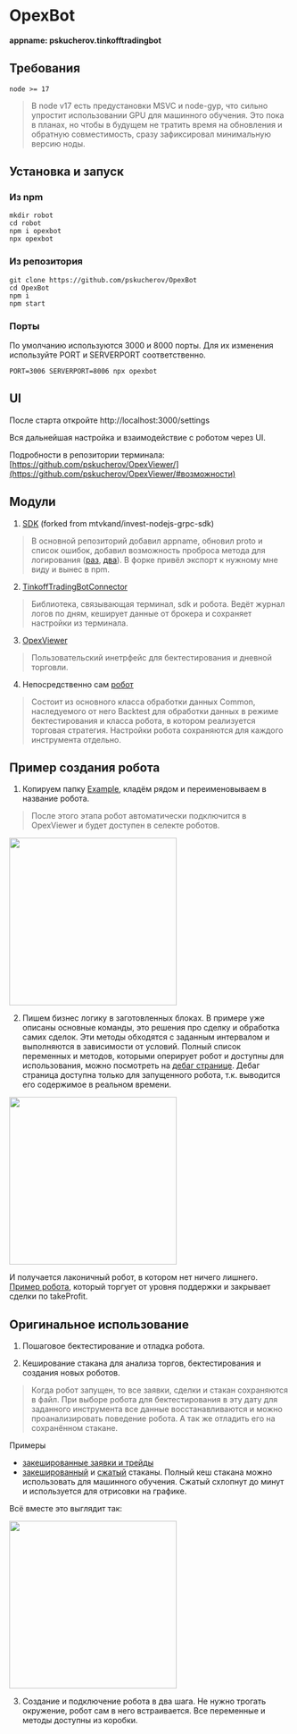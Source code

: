 # OpexBot

**appname: pskucherov.tinkofftradingbot**

## Требования
```
node >= 17
```

> В node v17 есть предустановки MSVC и node-gyp, что сильно упростит использовании GPU для машинного обучения.
> Это пока в планах, но чтобы в будущем не тратить время на обновления и обратную совместимость, сразу зафиксировал минимальную версию ноды.

## Установка и запуск

### Из npm
```
mkdir robot
cd robot
npm i opexbot
npx opexbot
```

### Из репозитория
```
git clone https://github.com/pskucherov/OpexBot
cd OpexBot
npm i
npm start
```

### Порты
По умолчанию используются 3000 и 8000 порты. Для их изменения используйте PORT и SERVERPORT соответственно.
```
PORT=3006 SERVERPORT=8006 npx opexbot
```

## UI
После старта откройте http://localhost:3000/settings

Вся дальнейшая настройка и взаимодействие с роботом через UI.

Подробности в репозитории терминала: [https://github.com/pskucherov/OpexViewer/](https://github.com/pskucherov/OpexViewer/#возможности)

## Модули
1. [SDK](https://www.npmjs.com/package/tinkoff-sdk-grpc-js) (forked from mtvkand/invest-nodejs-grpc-sdk)
> В основной репозиторий добавил appname, обновил proto и список ошибок, добавил возможность проброса метода для логирования ([раз](https://github.com/mtvkand/invest-nodejs-grpc-sdk/pull/3/commits), [два](https://github.com/mtvkand/invest-nodejs-grpc-sdk/pull/7/commits)). В форке привёл экспорт к нужному мне виду и вынес в npm.

2. [TinkoffTradingBotConnector](https://www.npmjs.com/package/tinkofftradingbotconnector)
> Библиотека, связывающая терминал, sdk и робота. Ведёт журнал логов по дням, кеширует данные от брокера и сохраняет настройки из терминала.

3. [OpexViewer](https://www.npmjs.com/package/opexviewer)
> Пользовательский инетрфейс для бектестирования и дневной торговли.

4. Непосредственно сам [робот](https://www.npmjs.com/package/opexbot)
> Состоит из основного класса обработки данных Common, наследуемого от него Backtest для обработки данных в режиме бектестирования и класса робота, в котором реализуется торговая стратегия. Настройки робота сохраняются для каждого инструмента отдельно.

## Пример создания робота
1. Копируем папку [Example](src/Example), кладём рядом и переименовываем в название робота.
> После этого этапа робот автоматически подключится в OpexViewer и будет доступен в селекте роботов.

<img src="https://user-images.githubusercontent.com/3197868/169850915-cf7e65d3-b120-408b-96d3-86eb52d21a37.png" height="300">

2. Пишем бизнес логику в заготовленных блоках. В примере уже описаны основные команды, это решения про сделку и обработка самих сделок.
Эти методы обходятся с заданным интервалом и выполняются в зависимости от условий. Полный список переменных и методов, которыми оперирует робот и доступны для использования, можно посмотреть на [дебаг странице](http://localhost:8000/robots/debug). Дебаг страница доступна только для запущенного робота, т.к. выводится его содержимое в реальном времени.
                                                                                                                        
<img src="https://user-images.githubusercontent.com/3197868/169852077-ae5ad9df-66e7-47c7-82bd-e2cf043c2c07.png" height="300" >

И получается лаконичный робот, в котором нет ничего лишнего. [Пример робота](https://github.com/pskucherov/OpexBot/blob/main/src/SupportResistance/index.js), который торгует от уровня поддержки и закрывает сделки по takeProfit.

## Оригинальное использование

1. Пошаговое бектестирование и отладка робота.

2. Кеширование стакана для анализа торгов, бектестирования и создания новых роботов.
> Когда робот запущен, то все заявки, сделки и стакан сохраняются в файл. При выборе робота для бектестирования в эту дату для заданного инструмента все данные восстанавливаются и можно проанализировать поведение робота. А так же отладить его на сохранённом стакане.

Примеры
* [закешированные заявки и трейды](https://github.com/pskucherov/OpexBot/blob/3805bbb08fe4ff4e7a28ec0ad4924937c2931459/orders/RandomExample/2125297396/BBG004730N88/18.05.2022.json) 
* [закешированный](https://github.com/pskucherov/TinkoffTradingBotConnector/blob/abfbf643a8a5341e892d01095b7fffcce3e07afb/data/cachedorderbooks/BBG004730N88/18.05.2022.json) и [сжатый](https://github.com/pskucherov/TinkoffTradingBotConnector/blob/abfbf643a8a5341e892d01095b7fffcce3e07afb/data/cachedorderbooks/BBG004730N88/18.05.2022compressed.json) стаканы. Полный кеш стакана можно использовать для машинного обучения. Сжатый схлопнут до минут и используется для отрисовки на графике.

Всё вместе это выглядит так:

<img src="https://user-images.githubusercontent.com/3197868/169780431-d669cdbb-958c-46f7-9688-024706eae13d.png" height="300">

3. Создание и подключение робота в два шага. Не нужно трогать окружение, робот сам в него встраивается. Все переменные и методы доступны из коробки.
